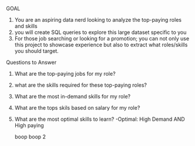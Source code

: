 GOAL
1. You are an aspiring data nerd looking to analyze the top-paying roles and skills
2. you will create SQL queries to explore this large dataset specific to you
3. For those job searching or looking for a promotion; you can not only use this project to showcase experience but also to extract what roles/skills you should target.

Questions to Answer

1. What are the top-paying jobs for my role?
2. what are the skills required for these top-paying roles?
3. What are the most in-demand skills for my role?
4. What are the tops skils based on salary for my role?
5. What are the most optimal skills to learn?
    -Optimal: High Demand AND High paying

    boop boop 2
